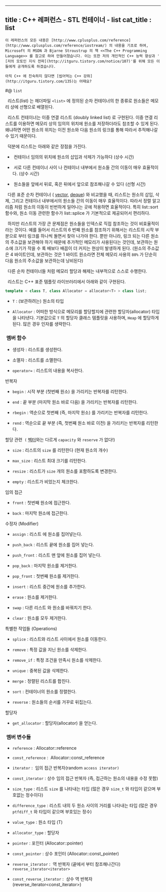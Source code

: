 ----------------
title : C++ 레퍼런스 - STL 컨테이너 - list
cat_title :  list
--------------



```warning
이 레퍼런스의 모든 내용은 [http://www.cplusplus.com/reference](http://www.cplusplus.com/reference/iostream/) 의 내용을 기초로 하여, Microsoft 의 MSDN 과 Bjarne Stroustrup 의 책 <<The C++ Programming Language>> 를 참고로 하여 만들어졌습니다. 이는 또한 저의 개인적인 C++ 능력 향상과 ' [저의 모토인 지식 전파](http://itguru.tistory.com/notice/107)'를 위해 모든 이들에게 공개하도록 하겠습니다.
```

```info
아직 C++ 에 친숙하지 않다면 [씹어먹는 C++ 강좌](http://itguru.tistory.com/135)는 어때요?
```

#@ `list`

  리스트(list) 는 헤더파일 `<list>` 에 정의된 순차 컨테이너의 한 종류로 원소들은 메모리 상에 선형으로 배열된다.

  리스트 컨테이너는 이중 연결 리스트 (doubly linked list) 로 구현된다. 이중 연결 리스트를 이용하면 메모리 상의 임의의 위치에 원소를 저장하더라도 참조할 수 있게 된다. 왜냐하면 어떤 원소의 위치는 이전 원소와 다음 원소의 링크를 통해 따라서 추적해나갈 수 있기 때문이다.

  덕분에 리스트는 아래와 같은 장점을 가진다.


*  컨테이너 임의의 위치에 원소의 삽입과 삭제가 가능하다 (상수 시간)

*  서로 다른 컨테이너 사이 나 컨테이너 내부에서 원소들 간의 이동이 매우 효율적이다. (상수 시간)

*  원소들을 앞에서 뒤로, 혹은 뒤에서 앞으로 참조해나갈 수 있다 (선형 시간)



  다른 표준 순차 컨테이너 ( [vector](http://itguru.tistory.com/175), [deque](http://itguru.tistory.com/176)) 와 비교했을 때, 리스트는 원소의 삽입, 삭제, 그리고 컨테이너 내부에서의 원소들 간의 이동이 매우 효율적이다. 따라서 정렬 알고리즘 처럼 원소의 이동이 빈번하게 일어나는 곳에 적용하면 효율적이다. 특히 list::sort 함수와, 원소 이동 관련한 함수가 list::splice 가 기본적으로 제공되어서 편리하다.

  하지만 리스트의 가장 큰 문제점은 원소들을 인덱스로 직접 참조하는 것이 비효율적이라는 것이다. 예를 들어서 리스트의 6 번째 원소를 참조하기 위해서는 리스트의 시작 부분으로 부터 링크를 하나씩 돌면서 찾아 나가야 한다. 뿐만 아니라, 링크 되는 다른 원소의 주소값을 보관해야 하기 때문에 추가적인 메모리가 사용된다는 것인데, 보관하는 원소에 크기가 작을 수 록 배보다 배꼽이 더 커지는 현상이 발생하게 된다. (원소의 주소값은 4 바이트인데, 보관하는 것은 1 바이트 원소라면 전체 메모리 사용의 `80%` 가 단순히 다음 원소의 주소값을 보관하는데 낭비된다)

  다른 순차 컨테이너들 처럼 메모리 할당과 해제는 내부적으로 스스로 수행한다.

  리스트는 C++ 표준 템플릿 라이브러리에서 아래와 같이 구현된다.

```cpp
template < class T, class Allocator = allocator<T> > class list;
```


* `T` : (보관하려는) 원소의 타입

* `Allocator` : 어떠한 방식으로 메모리를 할당할지에 관련한 할당자(allocator) 타입을 나타낸다. 기본값으로 `T` 의 할당자 클래스 템플릿을 사용하며, `Heap` 에 할당하게 된다. 많은 경우 인자를 생략한다.








###  멤버 함수





* 생성자 : 리스트를 생성한다.

* 소멸자 : 리스트를 소멸한다.

* `operator=` : 리스트의 내용을 복사한다.


반복자

* `begin` : 시작 부분 (첫번째 원소) 을 가리키는 반복자를 리턴한다.



* `end` : 끝 부분 (마지막 원소 바로 다음) 을 가리키는 반복자를 리턴한다.

* `rbegin` : 역순으로 첫번째 (즉, 마지막 원소) 를 가리키는 반복자를 리턴한다.

* `rend` : 역순으로 끝 부분 (즉, 첫번째 원소 바로 이전) 을 가리키는 반복자를 리턴한다.



할당 관련` (` [벡터](http://itguru.tistory.com/175)와는 다르게 `capacity` 와 `reserve` 가 없다!)

* `size` : 리스트의 `size` 를 리턴한다 (현재 원소의 개수)

* `max_size` : 리스트 최대 크기를 리턴한다.

* `resize` : 리스트가 `size` 개의 원소를 포함하도록 변경한다.

* `empty` : 리스트가 비었는지 체크한다.





임의 접근

* `front` : 첫번째 원소에 접근한다.

* `back` : 마지막 원소에 접근한다.





수정자 (Modifier)

* `assign` :
리스트
에 원소를 집어넣는다.

* `push_back` :
리스트
끝에 원소를 집어 넣는다.

* `push_front` :
리스트
맨 앞에 원소를 집어 넣는다.



* `pop_back` : 마지막 원소를 제거한다.



* `pop_front` : 첫번째 원소를 제거한다.



* `insert` :
리스트
중간에 원소를 추가한다.

* `erase` : 원소를 제거한다.

* `swap` : 다른
리스트
와 원소를 바꿔치기 한다.



* `clear` : 원소를 모두 제거한다.


특별한 작업들 (Operations)


* `splice` : 리스트와 리스트 사이에서 원소를 이동한다.

* `remove` : 특정 값을 지닌 원소를 삭제한다.


* `remove_if` : 특정 조건을 만족시 원소를 삭제한다.

* `unique` : 중복된 값을 삭제한다.


* `merge` : 정렬된 리스트를 합친다.

* `sort` : 컨테이너의 원소를 정렬한다.

* `reverse` : 원소들의 순서를 거꾸로 뒤집는다.



할당자


* `get_allocator` : 할당자(allocator) 을 얻는다.



###  멤버 변수들





* `reference` : Allocator::reference


* `const_reference` :  Allocator::const_reference


* `iterator` :  임의 접근 반복자(random `access iterator)`



* `const_iterator` : 상수 임의 접근 반복자 (즉, 접근하는 원소의 내용을 수정 못함)



* `size_type` : 리스트 `size` 를 나타내는 타입 (많은 경우 `size_t` 와 타입이 같으며 부호없는 정수이다)



* `difference_type` :
리스트
내의 두 원소 사이의 거리를 나타내는 타입 (많은 경우 `ptfdiff_t` 와 타입이 같으며 부호있는 정수)





* `value_type` : 원소 타입 (T)

* `allocator_type` : 할당자

* `pointer` : 포인터 (Allocator::pointer)

* `const_pointer` : 상수 포인터 (Allocator::const_pointer)

* `reverse_iterator` :  역 반복자 (끝에서 부터 참조해나간다) `reverse_iterator<iterator>`

* `const_reverse_iterator` :  상수 역 반복자 (reverse_iterator<const_iterator>)






